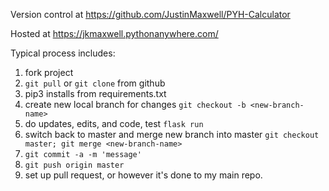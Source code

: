 Version control at https://github.com/JustinMaxwell/PYH-Calculator

Hosted at https://jkmaxwell.pythonanywhere.com/

Typical process includes:
1. fork project
2. `git pull` or `git clone` from github
3. pip3 installs from requirements.txt
4. create new local branch for changes `git checkout -b <new-branch-name>`
5. do updates, edits, and code, test `flask run`
6. switch back to master and merge new branch into master `git checkout master; git merge <new-branch-name>`
7. `git commit -a -m 'message'`
8. `git push origin master`
9. set up pull request, or however it's done to my main repo.
